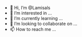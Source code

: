 - 👋 Hi, I’m @Lamisals
- 👀 I’m interested in ...
- 🌱 I’m currently learning ...
- 💞️ I’m looking to collaborate on ...
- 📫 How to reach me ...

<!---
Lamisals/Lamisals is a ✨ special ✨ repository because its `README.md` (this file) appears on your GitHub profile.
You can click the Preview link to take a look at your changes.
--->
